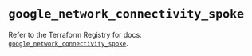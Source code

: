 # `google_network_connectivity_spoke`

Refer to the Terraform Registry for docs: [`google_network_connectivity_spoke`](https://registry.terraform.io/providers/hashicorp/google-beta/5.37.0/docs/resources/google_network_connectivity_spoke).
